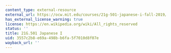 ```yaml
---
content_type: external-resource
external_url: https://ocw.mit.edu/courses/21g-501-japanese-i-fall-2019/
has_external_license_warning: true
license: https://en.wikipedia.org/wiki/All_rights_reserved
status: ''
title: 21G.501 Japanese I
uid: 3557c2b8-e69a-498b-b6fa-5f7010d8f07e
wayback_url: ''
---
```

